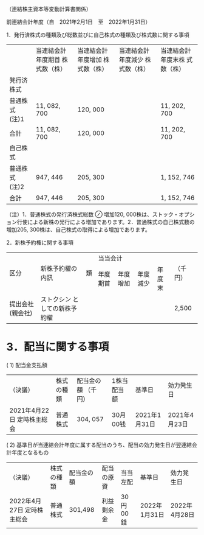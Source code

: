 （連結株主資本等変動計算書関係）  

前連結会計年度（自　2021年2月1日　至　2022年1月31日）  

1．発行済株式の種類及び総数並びに自己株式の種類及び株式数に関する事項  


<html><body><table><tr><td></td><td>当連結会計年度期首 株式数（株）</td><td>当連結会計年度增加 株式数（株）</td><td>当連結会計年度減少 株式数（株）</td><td>当連結会計年度末株 式数（株）</td></tr><tr><td>凳行济株式</td><td></td><td></td><td></td><td></td></tr><tr><td>普通株式(注)1</td><td>11, 082, 700</td><td>120, 000</td><td></td><td>11, 202, 700</td></tr><tr><td>合計</td><td>11, 082, 700</td><td>120, 000</td><td></td><td>11, 202, 700</td></tr><tr><td>自己株式</td><td></td><td></td><td></td><td></td></tr><tr><td>普通株式(注)2</td><td>947, 446</td><td>205, 300</td><td></td><td>1, 152, 746</td></tr><tr><td>合計</td><td>947, 446</td><td>205, 300</td><td></td><td>1, 152, 746</td></tr></table></body></html>

（注）1．普通株式の発行済株式総数 $\oslash$ 増加120, 000株は、ストック・オプション行使による新株の発行による増加であります。2．普通株式の自己株式数の増加205, 300株は、自己株式の取得による増加であります。  

2．新株予約権に関する事項  


<html><body><table><tr><td rowspan="2">区分</td><td rowspan="2">新株予約櫂の内訊</td><td rowspan="2">類</td><td colspan="4">当当会计</td><td rowspan="2">（千円）</td></tr><tr><td>年度期首</td><td>年度增加</td><td>年度減少</td><td>年度末</td></tr><tr><td>提出会社 (親会社)</td><td>ストクシン としての新株予約櫂</td><td></td><td></td><td></td><td></td><td></td><td>2,500</td></tr></table></body></html>  

# 3．配当に関する事項  

( 1) 配当金支払額  

<html><body><table><tr><td>（決議）</td><td>株式の種類</td><td>配当金の額 （千円）</td><td>1株当配当额</td><td>基準日</td><td>効力凳生日</td></tr><tr><td>2021年4月22日 定時株主総会</td><td>普通株式</td><td>304, 057</td><td>30月00钱</td><td>2021年1月31日</td><td>2021年4月23日</td></tr></table></body></html>  

( 2) 基準日が当連結会計年度に属する配当のうち、配当の効力発生日が翌連結会計年度となるもの  

<html><body><table><tr><td>（決議）</td><td>株式の種類</td><td>配当金の額</td><td>配当の原資</td><td>当当左配</td><td>基準日</td><td>効力凳生日</td></tr><tr><td>2022年4月27日 定時株主総会</td><td>普通株式</td><td>301,498</td><td>利益剩余金</td><td>30円00錢</td><td>2022年1月31日</td><td>2022年4月28日</td></tr></table></body></html>  